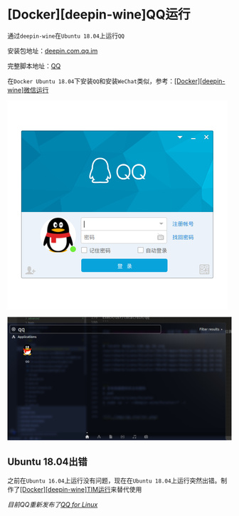 
# [Docker][deepin-wine]QQ运行

通过`deepin-wine`在`Ubuntu 18.04`上运行`QQ`

安装包地址：[deepin.com.qq.im](https://mirrors.aliyun.com/deepin/pool/non-free/d/deepin.com.qq.im/)

完整脚本地址：[QQ](https://github.com/zjZSTU/Containerization-Automation/tree/master/dockerfiles/qq)

在`Docker Ubuntu 18.04`下安装`QQ`和安装`WeChat`类似，参考：[[Docker][deepin-wine]微信运行](./[Docker][deepin-wine]微信运行.md)

![](./imgs/qq-begin.png)

![](./imgs/qq-starter.png)

## Ubuntu 18.04出错

之前在`Ubuntu 16.04`上运行没有问题，现在在`Ubuntu 18.04`上运行突然出错。制作了[[Docker][deepin-wine]TIM运行](./[Docker][deepin-wine]TIM运行.md)来替代使用

*目前QQ重新发布了[QQ for Linux](https://im.qq.com/download/)*
